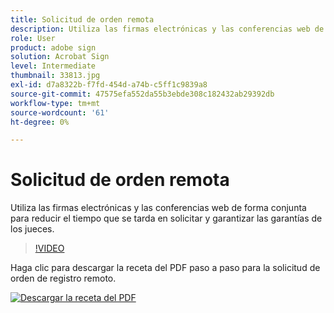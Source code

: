 ```yaml
---
title: Solicitud de orden remota
description: Utiliza las firmas electrónicas y las conferencias web de forma conjunta para reducir el tiempo que se tarda en solicitar y garantizar las garantías de los jueces
role: User
product: adobe sign
solution: Acrobat Sign
level: Intermediate
thumbnail: 33813.jpg
exl-id: d7a8322b-f7fd-454d-a74b-c5ff1c9839a8
source-git-commit: 47575efa552da55b3ebde308c182432ab29392db
workflow-type: tm+mt
source-wordcount: '61'
ht-degree: 0%

---
```


# Solicitud de orden remota

Utiliza las firmas electrónicas y las conferencias web de forma conjunta para reducir el tiempo que se tarda en solicitar y garantizar las garantías de los jueces.

>[!VIDEO](https://video.tv.adobe.com/v/33813?hidetitle=true)

Haga clic para descargar la receta del PDF paso a paso para la solicitud de orden de registro remoto.

[![Descargar la receta del PDF](../assets/acrobat_PDF_96.png)](../assets/UseCaseRecipe-EN-Remote-Warrant-Request.pdf)
